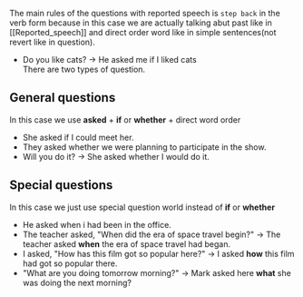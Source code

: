 The main rules of the questions with reported speech is `step back` in the verb form because  in this case we are actually talking abut past like in [[Reported_speech]] and direct order word like in simple sentences(not revert like in question).
- Do you like cats? -> He asked me if I liked cats  
There are two types of question. 
## General questions
In this case we use **asked**  + **if** or **whether** + direct word order
- She asked if I could meet her.
- They asked whether we were planning to participate in the show. 
- Will you do it? -> She asked whether I would do it.

## Special questions

In this case we just use special question world instead of **if** or **whether**

- He asked when i had been in the office.
- The teacher asked, "When did the era of space travel begin?" -> The teacher asked **when** the era of space travel had began.
- I asked, "How has this film got so popular here?" -> I asked **how** this film had got so popular there. 
- "What are you doing tomorrow morning?" -> Mark asked here **what** she was doing the next morning?